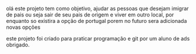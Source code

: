 olá este projeto tem como objetivo, ajudar as pessoas que desejam imigrar de pais
ou seja sair de seu pais de origem e viver em outro local, 
por enquanto so existira a opção de portugal porem no futuro sera adicionada novas opções 

este projeto foi criado para praticar programação e git por um aluno de ads
obrigado.
